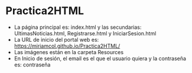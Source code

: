# Practica2HTML
- La página principal es: index.html y las secundarias: UltimasNoticias.html, Registrarse.html y IniciarSesion.html
- La URL de inicio del portal web es: https://miriamcol.github.io/Practica2HTML/
- Las imágenes están en la carpeta Resources
- En Inicio de sesión, el email es el que el usuario quiera y la contraseña es: contraseña